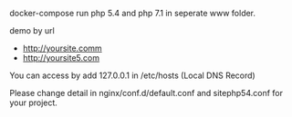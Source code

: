 docker-compose run php 5.4 and php 7.1 in seperate www folder.

demo by url 

- http://yoursite.comm
- http://yoursite5.com

You can access by add 127.0.0.1 in /etc/hosts  (Local DNS Record)

Please change detail in nginx/conf.d/default.conf and sitephp54.conf for your project.


